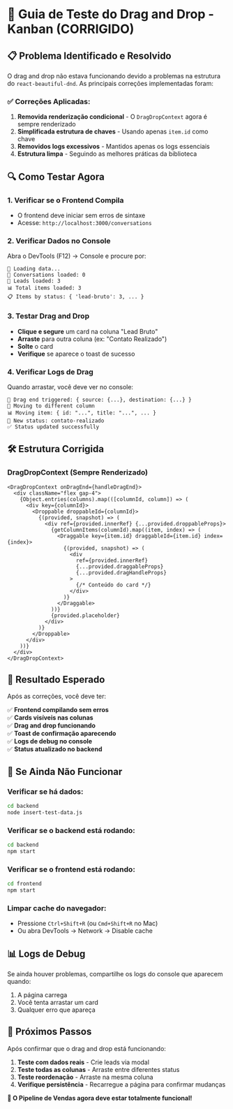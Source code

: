# 🎯 Guia de Teste do Drag and Drop - Kanban (CORRIGIDO)

## 📋 Problema Identificado e Resolvido

O drag and drop não estava funcionando devido a problemas na estrutura do `react-beautiful-dnd`. As principais correções implementadas foram:

### ✅ **Correções Aplicadas:**

1. **Removida renderização condicional** - O `DragDropContext` agora é sempre renderizado
2. **Simplificada estrutura de chaves** - Usando apenas `item.id` como chave
3. **Removidos logs excessivos** - Mantidos apenas os logs essenciais
4. **Estrutura limpa** - Seguindo as melhores práticas da biblioteca

## 🔍 Como Testar Agora

### **1. Verificar se o Frontend Compila**
- O frontend deve iniciar sem erros de sintaxe
- Acesse: `http://localhost:3000/conversations`

### **2. Verificar Dados no Console**
Abra o DevTools (F12) → Console e procure por:
```
🔄 Loading data...
💬 Conversations loaded: 0
👤 Leads loaded: 3
📊 Total items loaded: 3
📋 Items by status: { 'lead-bruto': 3, ... }
```

### **3. Testar Drag and Drop**
- **Clique e segure** um card na coluna "Lead Bruto"
- **Arraste** para outra coluna (ex: "Contato Realizado")
- **Solte** o card
- **Verifique** se aparece o toast de sucesso

### **4. Verificar Logs de Drag**
Quando arrastar, você deve ver no console:
```
🔄 Drag end triggered: { source: {...}, destination: {...} }
🚀 Moving to different column
📊 Moving item: { id: "...", title: "...", ... }
🎯 New status: contato-realizado
✅ Status updated successfully
```

## 🛠️ Estrutura Corrigida

### **DragDropContext (Sempre Renderizado)**
```tsx
<DragDropContext onDragEnd={handleDragEnd}>
  <div className="flex gap-4">
    {Object.entries(columns).map(([columnId, column]) => (
      <div key={columnId}>
        <Droppable droppableId={columnId}>
          {(provided, snapshot) => (
            <div ref={provided.innerRef} {...provided.droppableProps}>
              {getColumnItems(columnId).map((item, index) => (
                <Draggable key={item.id} draggableId={item.id} index={index}>
                  {(provided, snapshot) => (
                    <div
                      ref={provided.innerRef}
                      {...provided.draggableProps}
                      {...provided.dragHandleProps}
                    >
                      {/* Conteúdo do card */}
                    </div>
                  )}
                </Draggable>
              ))}
              {provided.placeholder}
            </div>
          )}
        </Droppable>
      </div>
    ))}
  </div>
</DragDropContext>
```

## 🎯 Resultado Esperado

Após as correções, você deve ter:

✅ **Frontend compilando sem erros**  
✅ **Cards visíveis nas colunas**  
✅ **Drag and drop funcionando**  
✅ **Toast de confirmação aparecendo**  
✅ **Logs de debug no console**  
✅ **Status atualizado no backend**  

## 🔧 Se Ainda Não Funcionar

### **Verificar se há dados:**
```bash
cd backend
node insert-test-data.js
```

### **Verificar se o backend está rodando:**
```bash
cd backend
npm start
```

### **Verificar se o frontend está rodando:**
```bash
cd frontend
npm start
```

### **Limpar cache do navegador:**
- Pressione `Ctrl+Shift+R` (ou `Cmd+Shift+R` no Mac)
- Ou abra DevTools → Network → Disable cache

## 📊 Logs de Debug

Se ainda houver problemas, compartilhe os logs do console que aparecem quando:
1. A página carrega
2. Você tenta arrastar um card
3. Qualquer erro que apareça

## 🎉 Próximos Passos

Após confirmar que o drag and drop está funcionando:

1. **Teste com dados reais** - Crie leads via modal
2. **Teste todas as colunas** - Arraste entre diferentes status
3. **Teste reordenação** - Arraste na mesma coluna
4. **Verifique persistência** - Recarregue a página para confirmar mudanças

**🎯 O Pipeline de Vendas agora deve estar totalmente funcional!** 